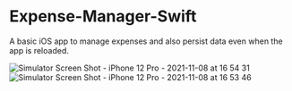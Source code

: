 # Expense-Manager-Swift

A basic iOS app to manage expenses and also persist data even when the app is reloaded.

![Simulator Screen Shot - iPhone 12 Pro - 2021-11-08 at 16 54 31](https://user-images.githubusercontent.com/29506525/140733840-5fd1fa11-ebfd-4acf-9221-224411495248.png)
![Simulator Screen Shot - iPhone 12 Pro - 2021-11-08 at 16 53 46](https://user-images.githubusercontent.com/29506525/140733852-72546ed7-b314-43fd-83a3-77bb4bfcb034.png)
